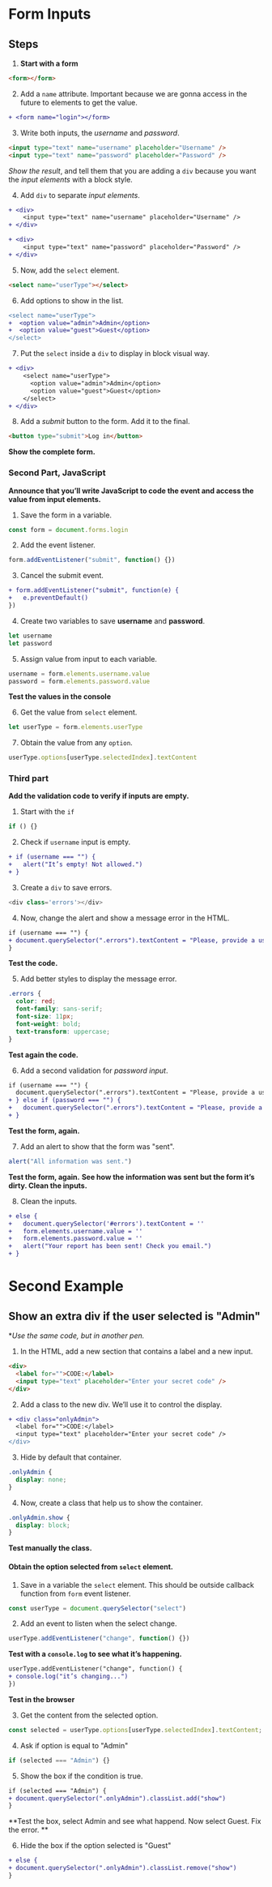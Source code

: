 # Form Inputs

## Steps

1. **Start with a form**
```html
<form></form>
```
2. Add a `name` attribute. Important because we are gonna access in the future to elements to get the value.
```diff
+ <form name="login"></form>
```
3. Write both inputs, the _username_ and _password_.
```html
<input type="text" name="username" placeholder="Username" />
<input type="text" name="password" placeholder="Password" />
```

_Show the result_, and tell them that you are adding a `div` because you want the _input elements_ with a block style.

4. Add `div` to separate _input elements_.
```diff
+ <div>
    <input type="text" name="username" placeholder="Username" />
+ </div>

+ <div>
    <input type="text" name="password" placeholder="Password" />
+ </div>
```

5. Now, add the `select` element.
```html
<select name="userType"></select>
```

6. Add options to show in the list.
```diff
<select name="userType">
+  <option value="admin">Admin</option>
+  <option value="guest">Guest</option>
</select>
```

7. Put the `select` inside a `div` to display in block visual way.
```diff
+ <div>
    <select name="userType">
      <option value="admin">Admin</option>
      <option value="guest">Guest</option>
    </select>
+ </div>
```

8. Add a _submit_ button to the form. Add it to the final.
```html
<button type="submit">Log in</button>
```

**Show the complete form.**


### Second Part, JavaScript

**Announce that you’ll write JavaScript to code the event and access the value from input elements.**

1. Save the form in a variable.
```js
const form = document.forms.login
```

2. Add the event listener.
```js
form.addEventListener("submit", function() {})
```

3. Cancel the submit event.
```diff
+ form.addEventListener("submit", function(e) {
+   e.preventDefault()
})
```

4. Create two variables to save **username** and **password**.
```js
let username
let password
```

5. Assign value from input to each variable.
```js
username = form.elements.username.value
password = form.elements.password.value
```

**Test the values in the console**

6. Get the value from `select` element.
```js
let userType = form.elements.userType
```

7. Obtain the value from any `option`.
```js
userType.options[userType.selectedIndex].textContent
```

### Third part

**Add the validation code to verify if inputs are empty.**

1. Start with the `if`
```js
if () {}
```

2. Check if `username` input is empty.
```diff
+ if (username === "") {
+   alert("It’s empty! Not allowed.")
+ }
```

3. Create a `div` to save errors.
```js
<div class='errors'></div>
```

4. Now, change the alert and show a message error in the HTML.
```diff
if (username === "") {
+ document.querySelector(".errors").textContent = "Please, provide a username. This field can not be empty."
}
```

**Test the code.**

5. Add better styles to display the message error.
```css
.errors {
  color: red;
  font-family: sans-serif;
  font-size: 11px;
  font-weight: bold;
  text-transform: uppercase;
}
```

**Test again the code.**

6. Add a second validation for _password input_.
```diff
if (username === "") {
  document.querySelector(".errors").textContent = "Please, provide a username. This field can not be empty."
+ } else if (password === "") {
+   document.querySelector(".errors").textContent = "Please, provide a password. This field can not be empty."
+ }
```

**Test the form, again.**

7. Add an alert to show that the form was "sent".
```js
alert("All information was sent.")
```

**Test the form, again.**
**See how the information was sent but the form it’s dirty. Clean the inputs.**

8. Clean the inputs.
```diff
+ else {
+   document.querySelector('#errors').textContent = ''
+   form.elements.username.value = ''
+   form.elements.password.value = ''
+   alert("Your report has been sent! Check you email.")
+ }
```

# Second Example

## Show an extra div if the user selected is "Admin"

**Use the same code, but in another pen.*

1. In the HTML, add a new section that contains a label and a new input.
```html
<div>
  <label for="">CODE:</label>
  <input type="text" placeholder="Enter your secret code" />  
</div>
```

2. Add a class to the new div. We’ll use it to control the display.
```diff
+ <div class="onlyAdmin">
  <label for="">CODE:</label>
  <input type="text" placeholder="Enter your secret code" />  
</div>
```

3. Hide by default that container.
```css
.onlyAdmin {
  display: none;
}
```

4. Now, create a class that help us to show the container.
```css
.onlyAdmin.show {
  display: block;
}
```

**Test manually the class.**

#### Obtain the option selected from `select` element.

1. Save in a variable the `select` element. This should be outside callback function from `form` event listener.
```js
const userType = document.querySelector("select")
```

2. Add an event to listen when the select change.
```js
userType.addEventListener("change", function() {})
```

**Test with a `console.log` to see what it’s happening.**

```diff
userType.addEventListener("change", function() {
+ console.log("it’s changing...")
})
```

**Test in the browser**

3. Get the content from the selected option.
```js
const selected = userType.options[userType.selectedIndex].textContent;
```

4. Ask if option is equal to "Admin"
```js
if (selected === "Admin") {}
```

5. Show the box if the condition is true.
```diff
if (selected === "Admin") {
+ document.querySelector(".onlyAdmin").classList.add("show")
}
```

**Test the box, select Admin and see what happend. Now select Guest. Fix the error. **

6. Hide the box if the option selected is "Guest"
```diff
+ else {
+ document.querySelector(".onlyAdmin").classList.remove("show")
}
```

